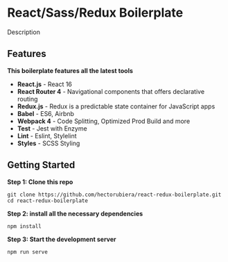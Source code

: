# React/Sass/Redux Boilerplate

Description

## Features

**This boilerplate features all the latest tools**

-   **React.js** - React 16
-   **React Router 4** - Navigational components that offers declarative routing
-   **Redux.js** - Redux is a predictable state container for JavaScript apps
-   **Babel** - ES6, Airbnb
-   **Webpack 4** - Code Splitting, Optimized Prod Build and more
-   **Test** - Jest with Enzyme
-   **Lint** - Eslint, Stylelint
-   **Styles** - SCSS Styling

## Getting Started

**Step 1: Clone this repo**

```
git clone https://github.com/hectorubiera/react-redux-boilerplate.git
cd react-redux-boilerplate
```

**Step 2: install all the necessary dependencies**

```
npm install
```

**Step 3: Start the development server**

```
npm run serve
```
